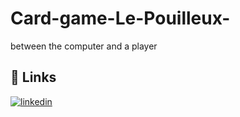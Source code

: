# Card-game-Le-Pouilleux-
between the computer and a player

## 🔗 Links
[![linkedin](https://img.shields.io/badge/linkedin-0A66C2?style=for-the-badge&logo=linkedin&logoColor=white)](https://www.linkedin.com/in/dina-baccar/)
